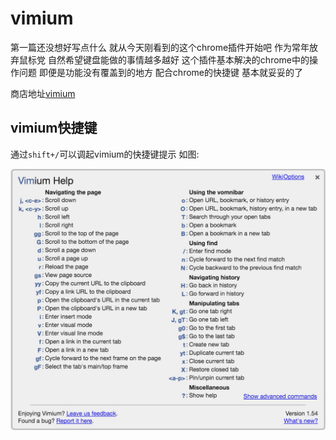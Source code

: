 # vimium

第一篇还没想好写点什么 就从今天刚看到的这个chrome插件开始吧
作为常年放弃鼠标党 自然希望键盘能做的事情越多越好 这个插件基本解决的chrome中的操作问题 
即便是功能没有覆盖到的地方 配合chrome的快捷键 基本就妥妥的了

商店地址[vimium](https://chrome.google.com/webstore/detail/vimium/dbepggeogbaibhgnhhndojpepiihcmeb?utm_source=chrome-ntp-icon)

## vimium快捷键

通过`shift+/`可以调起vimium的快捷键提示 如图:

![key bindings](./images/vimium.png)
